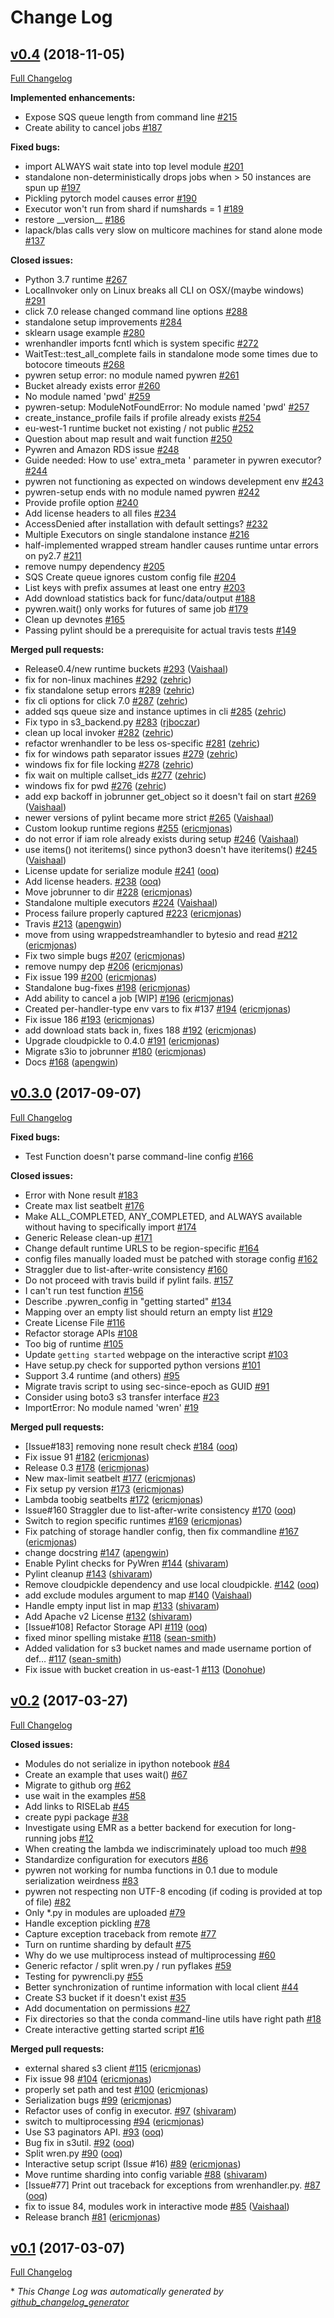 # Change Log


## [v0.4](https://github.com/pywren/pywren/tree/v0.4rc0) (2018-11-05)
[Full Changelog](https://github.com/pywren/pywren/compare/v0.3.0...v0.4rc0)

**Implemented enhancements:**

- Expose SQS queue length from command line [\#215](https://github.com/pywren/pywren/issues/215)
- Create ability to cancel jobs [\#187](https://github.com/pywren/pywren/issues/187)

**Fixed bugs:**

- import ALWAYS wait state into top level module [\#201](https://github.com/pywren/pywren/issues/201)
- standalone non-deterministically drops jobs when \> 50 instances are spun up [\#197](https://github.com/pywren/pywren/issues/197)
- Pickling pytorch model causes error [\#190](https://github.com/pywren/pywren/issues/190)
- Executor won't run from shard if numshards = 1 [\#189](https://github.com/pywren/pywren/issues/189)
- restore \_\_version\_\_ [\#186](https://github.com/pywren/pywren/issues/186)
- lapack/blas calls very slow on multicore machines for stand alone mode [\#137](https://github.com/pywren/pywren/issues/137)

**Closed issues:**

- Python 3.7 runtime [\#267](https://github.com/pywren/pywren/issues/267)
- LocalInvoker only on Linux breaks all CLI  on OSX/\(maybe windows\) [\#291](https://github.com/pywren/pywren/issues/291)
- click 7.0 release changed command line options [\#288](https://github.com/pywren/pywren/issues/288)
- standalone setup improvements [\#284](https://github.com/pywren/pywren/issues/284)
- sklearn usage example [\#280](https://github.com/pywren/pywren/issues/280)
- wrenhandler imports fcntl which is system specific [\#272](https://github.com/pywren/pywren/issues/272)
- WaitTest::test\_all\_complete  fails in standalone mode some times due to botocore timeouts [\#268](https://github.com/pywren/pywren/issues/268)
- pywren setup error: no module named pywren [\#261](https://github.com/pywren/pywren/issues/261)
- Bucket already exists error [\#260](https://github.com/pywren/pywren/issues/260)
- No module named 'pwd' [\#259](https://github.com/pywren/pywren/issues/259)
- pywren-setup: ModuleNotFoundError: No module named 'pwd' [\#257](https://github.com/pywren/pywren/issues/257)
- create\_instance\_profile fails if profile already exists [\#254](https://github.com/pywren/pywren/issues/254)
- eu-west-1 runtime bucket not existing / not public [\#252](https://github.com/pywren/pywren/issues/252)
- Question about map result and wait function [\#250](https://github.com/pywren/pywren/issues/250)
- Pywren and Amazon RDS issue [\#248](https://github.com/pywren/pywren/issues/248)
- Guide needed: How to use' extra\_meta ' parameter in pywren executor? [\#244](https://github.com/pywren/pywren/issues/244)
- pywren not functioning as expected on windows develepment env [\#243](https://github.com/pywren/pywren/issues/243)
- pywren-setup ends with no module named pywren [\#242](https://github.com/pywren/pywren/issues/242)
- Provide profile option  [\#240](https://github.com/pywren/pywren/issues/240)
- Add license headers to all files [\#234](https://github.com/pywren/pywren/issues/234)
- AccessDenied after installation with default settings? [\#232](https://github.com/pywren/pywren/issues/232)
- Multiple Executors on single standalone instance [\#216](https://github.com/pywren/pywren/issues/216)
- half-implemented wrapped stream handler causes runtime untar errors on py2.7 [\#211](https://github.com/pywren/pywren/issues/211)
- remove numpy dependency [\#205](https://github.com/pywren/pywren/issues/205)
- SQS Create queue ignores custom config file [\#204](https://github.com/pywren/pywren/issues/204)
- List keys with prefix assumes at least one entry [\#203](https://github.com/pywren/pywren/issues/203)
- Add download statistics back for func/data/output [\#188](https://github.com/pywren/pywren/issues/188)
- pywren.wait\(\) only works for futures of same job [\#179](https://github.com/pywren/pywren/issues/179)
- Clean up devnotes [\#165](https://github.com/pywren/pywren/issues/165)
- Passing pylint should be a prerequisite for actual travis tests [\#149](https://github.com/pywren/pywren/issues/149)

**Merged pull requests:**

- Release0.4/new runtime buckets [\#293](https://github.com/pywren/pywren/pull/293) ([Vaishaal](https://github.com/Vaishaal))
- fix for non-linux machines [\#292](https://github.com/pywren/pywren/pull/292) ([zehric](https://github.com/zehric))
- fix standalone setup errors [\#289](https://github.com/pywren/pywren/pull/289) ([zehric](https://github.com/zehric))
- fix cli options for click 7.0 [\#287](https://github.com/pywren/pywren/pull/287) ([zehric](https://github.com/zehric))
- added sqs queue size and instance uptimes in cli [\#285](https://github.com/pywren/pywren/pull/285) ([zehric](https://github.com/zehric))
- Fix typo in s3\_backend.py [\#283](https://github.com/pywren/pywren/pull/283) ([rjboczar](https://github.com/rjboczar))
- clean up local invoker [\#282](https://github.com/pywren/pywren/pull/282) ([zehric](https://github.com/zehric))
- refactor wrenhandler to be less os-specific [\#281](https://github.com/pywren/pywren/pull/281) ([zehric](https://github.com/zehric))
- fix for windows path separator issues [\#279](https://github.com/pywren/pywren/pull/279) ([zehric](https://github.com/zehric))
- windows fix for file locking [\#278](https://github.com/pywren/pywren/pull/278) ([zehric](https://github.com/zehric))
- fix wait on multiple callset\_ids [\#277](https://github.com/pywren/pywren/pull/277) ([zehric](https://github.com/zehric))
- windows fix for pwd [\#276](https://github.com/pywren/pywren/pull/276) ([zehric](https://github.com/zehric))
- add exp backoff in jobrunner get\_object so it doesn't fail on start [\#269](https://github.com/pywren/pywren/pull/269) ([Vaishaal](https://github.com/Vaishaal))
- newer versions of pylint became more strict [\#265](https://github.com/pywren/pywren/pull/265) ([Vaishaal](https://github.com/Vaishaal))
- Custom lookup runtime regions [\#255](https://github.com/pywren/pywren/pull/255) ([ericmjonas](https://github.com/ericmjonas))
- do not error if iam role already exists during setup [\#246](https://github.com/pywren/pywren/pull/246) ([Vaishaal](https://github.com/Vaishaal))
- use items\(\) not iteritems\(\) since python3 doesn't have iteritems\(\) [\#245](https://github.com/pywren/pywren/pull/245) ([Vaishaal](https://github.com/Vaishaal))
- License update for serialize module [\#241](https://github.com/pywren/pywren/pull/241) ([ooq](https://github.com/ooq))
- Add license headers. [\#238](https://github.com/pywren/pywren/pull/238) ([ooq](https://github.com/ooq))
- Move jobrunner to dir [\#228](https://github.com/pywren/pywren/pull/228) ([ericmjonas](https://github.com/ericmjonas))
- Standalone multiple executors [\#224](https://github.com/pywren/pywren/pull/224) ([Vaishaal](https://github.com/Vaishaal))
- Process failure properly captured [\#223](https://github.com/pywren/pywren/pull/223) ([ericmjonas](https://github.com/ericmjonas))
- Travis [\#213](https://github.com/pywren/pywren/pull/213) ([apengwin](https://github.com/apengwin))
- move from using wrappedstreamhandler to bytesio and read [\#212](https://github.com/pywren/pywren/pull/212) ([ericmjonas](https://github.com/ericmjonas))
- Fix two simple bugs [\#207](https://github.com/pywren/pywren/pull/207) ([ericmjonas](https://github.com/ericmjonas))
- remove numpy dep [\#206](https://github.com/pywren/pywren/pull/206) ([ericmjonas](https://github.com/ericmjonas))
- Fix issue 199 [\#200](https://github.com/pywren/pywren/pull/200) ([ericmjonas](https://github.com/ericmjonas))
- Standalone bug-fixes [\#198](https://github.com/pywren/pywren/pull/198) ([ericmjonas](https://github.com/ericmjonas))
- Add ability to cancel a job \[WIP\] [\#196](https://github.com/pywren/pywren/pull/196) ([ericmjonas](https://github.com/ericmjonas))
- Created per-handler-type env vars to fix \#137 [\#194](https://github.com/pywren/pywren/pull/194) ([ericmjonas](https://github.com/ericmjonas))
- Fix issue 186 [\#193](https://github.com/pywren/pywren/pull/193) ([ericmjonas](https://github.com/ericmjonas))
- add download stats back in, fixes 188 [\#192](https://github.com/pywren/pywren/pull/192) ([ericmjonas](https://github.com/ericmjonas))
- Upgrade cloudpickle to 0.4.0 [\#191](https://github.com/pywren/pywren/pull/191) ([ericmjonas](https://github.com/ericmjonas))
- Migrate s3io to jobrunner [\#180](https://github.com/pywren/pywren/pull/180) ([ericmjonas](https://github.com/ericmjonas))
- Docs [\#168](https://github.com/pywren/pywren/pull/168) ([apengwin](https://github.com/apengwin))

## [v0.3.0](https://github.com/pywren/pywren/tree/v0.3.0) (2017-09-07)
[Full Changelog](https://github.com/pywren/pywren/compare/v0.2...v0.3.0)

**Fixed bugs:**

- Test Function doesn't parse command-line config [\#166](https://github.com/pywren/pywren/issues/166)

**Closed issues:**

- Error with None result [\#183](https://github.com/pywren/pywren/issues/183)
- Create max list seatbelt [\#176](https://github.com/pywren/pywren/issues/176)
- Make ALL\_COMPLETED, ANY\_COMPLETED, and ALWAYS available without having to specifically import [\#174](https://github.com/pywren/pywren/issues/174)
- Generic Release clean-up [\#171](https://github.com/pywren/pywren/issues/171)
- Change default runtime URLS to be region-specific [\#164](https://github.com/pywren/pywren/issues/164)
- config files manually loaded must be patched with storage config [\#162](https://github.com/pywren/pywren/issues/162)
- Straggler due to list-after-write consistency [\#160](https://github.com/pywren/pywren/issues/160)
- Do not proceed with travis build if pylint fails. [\#157](https://github.com/pywren/pywren/issues/157)
- I can't run test function [\#156](https://github.com/pywren/pywren/issues/156)
- Describe .pywren\_config in "getting started" [\#134](https://github.com/pywren/pywren/issues/134)
- Mapping over an empty list should return an empty list [\#129](https://github.com/pywren/pywren/issues/129)
- Create License File [\#116](https://github.com/pywren/pywren/issues/116)
- Refactor storage APIs [\#108](https://github.com/pywren/pywren/issues/108)
- Too big of runtime [\#105](https://github.com/pywren/pywren/issues/105)
- Update `getting started` webpage on the interactive script [\#103](https://github.com/pywren/pywren/issues/103)
- Have setup.py check for supported python versions [\#101](https://github.com/pywren/pywren/issues/101)
- Support 3.4 runtime \(and others\) [\#95](https://github.com/pywren/pywren/issues/95)
- Migrate travis script to using sec-since-epoch as GUID [\#91](https://github.com/pywren/pywren/issues/91)
- Consider using boto3 s3 transfer interface [\#23](https://github.com/pywren/pywren/issues/23)
- ImportError: No module named 'wren' [\#19](https://github.com/pywren/pywren/issues/19)

**Merged pull requests:**

- \[Issue\#183\] removing none result check [\#184](https://github.com/pywren/pywren/pull/184) ([ooq](https://github.com/ooq))
- Fix issue 91 [\#182](https://github.com/pywren/pywren/pull/182) ([ericmjonas](https://github.com/ericmjonas))
- Release 0.3 [\#178](https://github.com/pywren/pywren/pull/178) ([ericmjonas](https://github.com/ericmjonas))
- New max-limit seatbelt [\#177](https://github.com/pywren/pywren/pull/177) ([ericmjonas](https://github.com/ericmjonas))
- Fix setup py version [\#173](https://github.com/pywren/pywren/pull/173) ([ericmjonas](https://github.com/ericmjonas))
- Lambda toobig seatbelts [\#172](https://github.com/pywren/pywren/pull/172) ([ericmjonas](https://github.com/ericmjonas))
- Issue\#160 Straggler due to list-after-write consistency [\#170](https://github.com/pywren/pywren/pull/170) ([ooq](https://github.com/ooq))
- Switch to region specific runtimes [\#169](https://github.com/pywren/pywren/pull/169) ([ericmjonas](https://github.com/ericmjonas))
- Fix patching of storage handler config, then fix commandline [\#167](https://github.com/pywren/pywren/pull/167) ([ericmjonas](https://github.com/ericmjonas))
- change docstring [\#147](https://github.com/pywren/pywren/pull/147) ([apengwin](https://github.com/apengwin))
- Enable Pylint checks for PyWren [\#144](https://github.com/pywren/pywren/pull/144) ([shivaram](https://github.com/shivaram))
- Pylint cleanup [\#143](https://github.com/pywren/pywren/pull/143) ([shivaram](https://github.com/shivaram))
- Remove cloudpickle dependency and use local cloudpickle. [\#142](https://github.com/pywren/pywren/pull/142) ([ooq](https://github.com/ooq))
- add exclude modules argument to map [\#140](https://github.com/pywren/pywren/pull/140) ([Vaishaal](https://github.com/Vaishaal))
- Handle empty input list in map [\#133](https://github.com/pywren/pywren/pull/133) ([shivaram](https://github.com/shivaram))
- Add Apache v2 License [\#132](https://github.com/pywren/pywren/pull/132) ([shivaram](https://github.com/shivaram))
- \[Issue\#108\] Refactor Storage API [\#119](https://github.com/pywren/pywren/pull/119) ([ooq](https://github.com/ooq))
- fixed minor spelling mistake [\#118](https://github.com/pywren/pywren/pull/118) ([sean-smith](https://github.com/sean-smith))
- Added validation for s3 bucket names and made username portion of def… [\#117](https://github.com/pywren/pywren/pull/117) ([sean-smith](https://github.com/sean-smith))
- Fix issue with bucket creation in us-east-1 [\#113](https://github.com/pywren/pywren/pull/113) ([Donohue](https://github.com/Donohue))

## [v0.2](https://github.com/pywren/pywren/tree/v0.2) (2017-03-27)
[Full Changelog](https://github.com/pywren/pywren/compare/v0.1...v0.2)

**Closed issues:**

- Modules do not serialize in ipython notebook [\#84](https://github.com/pywren/pywren/issues/84)
- Create an example that uses wait\(\)  [\#67](https://github.com/pywren/pywren/issues/67)
- Migrate to github org [\#62](https://github.com/pywren/pywren/issues/62)
- use wait in the examples [\#58](https://github.com/pywren/pywren/issues/58)
- Add links to RISELab [\#45](https://github.com/pywren/pywren/issues/45)
- create pypi package [\#38](https://github.com/pywren/pywren/issues/38)
- Investigate using EMR as a better backend for execution for long-running jobs [\#12](https://github.com/pywren/pywren/issues/12)
- When creating the lambda we indiscriminately upload too much [\#98](https://github.com/pywren/pywren/issues/98)
- Standardize configuration for executors [\#86](https://github.com/pywren/pywren/issues/86)
- pywren not working for numba functions in 0.1 due to module serialization weirdness [\#83](https://github.com/pywren/pywren/issues/83)
- pywren not respecting non UTF-8 encoding \(if coding is provided at top of file\) [\#82](https://github.com/pywren/pywren/issues/82)
- Only \*.py in modules are uploaded [\#79](https://github.com/pywren/pywren/issues/79)
- Handle exception pickling [\#78](https://github.com/pywren/pywren/issues/78)
- Capture exception traceback from remote [\#77](https://github.com/pywren/pywren/issues/77)
- Turn on runtime sharding by default [\#75](https://github.com/pywren/pywren/issues/75)
- Why do we use multiprocess instead of multiprocessing [\#60](https://github.com/pywren/pywren/issues/60)
- Generic refactor / split wren.py / run pyflakes [\#59](https://github.com/pywren/pywren/issues/59)
- Testing for pywrencli.py [\#55](https://github.com/pywren/pywren/issues/55)
- Better synchronization of runtime information with local client [\#44](https://github.com/pywren/pywren/issues/44)
- Create S3 bucket if it doesn't exist [\#35](https://github.com/pywren/pywren/issues/35)
- Add documentation on permissions [\#27](https://github.com/pywren/pywren/issues/27)
- Fix directories so that the conda command-line utils have right path [\#18](https://github.com/pywren/pywren/issues/18)
- Create interactive getting started script [\#16](https://github.com/pywren/pywren/issues/16)

**Merged pull requests:**

- external shared s3 client [\#115](https://github.com/pywren/pywren/pull/115) ([ericmjonas](https://github.com/ericmjonas))
- Fix issue 98 [\#104](https://github.com/pywren/pywren/pull/104) ([ericmjonas](https://github.com/ericmjonas))
- properly set path and test [\#100](https://github.com/pywren/pywren/pull/100) ([ericmjonas](https://github.com/ericmjonas))
- Serialization bugs [\#99](https://github.com/pywren/pywren/pull/99) ([ericmjonas](https://github.com/ericmjonas))
- Refactor uses of config in executor. [\#97](https://github.com/pywren/pywren/pull/97) ([shivaram](https://github.com/shivaram))
- switch to multiprocessing [\#94](https://github.com/pywren/pywren/pull/94) ([ericmjonas](https://github.com/ericmjonas))
- Use S3 paginators API. [\#93](https://github.com/pywren/pywren/pull/93) ([ooq](https://github.com/ooq))
- Bug fix in s3util. [\#92](https://github.com/pywren/pywren/pull/92) ([ooq](https://github.com/ooq))
- Split wren.py [\#90](https://github.com/pywren/pywren/pull/90) ([ooq](https://github.com/ooq))
- Interactive setup script \(Issue \#16\) [\#89](https://github.com/pywren/pywren/pull/89) ([ericmjonas](https://github.com/ericmjonas))
- Move runtime sharding into config variable [\#88](https://github.com/pywren/pywren/pull/88) ([shivaram](https://github.com/shivaram))
- \[Issue\#77\] Print out traceback for exceptions from wrenhandler.py. [\#87](https://github.com/pywren/pywren/pull/87) ([ooq](https://github.com/ooq))
- fix to issue 84, modules work in interactive mode [\#85](https://github.com/pywren/pywren/pull/85) ([Vaishaal](https://github.com/Vaishaal))
- Release branch [\#81](https://github.com/pywren/pywren/pull/81) ([ericmjonas](https://github.com/ericmjonas))

## [v0.1](https://github.com/pywren/pywren/tree/v0.1) (2017-03-07)
[Full Changelog](https://github.com/pywren/pywren/compare/v0.1rc4...v0.1)



\* *This Change Log was automatically generated by [github_changelog_generator](https://github.com/skywinder/Github-Changelog-Generator)*

